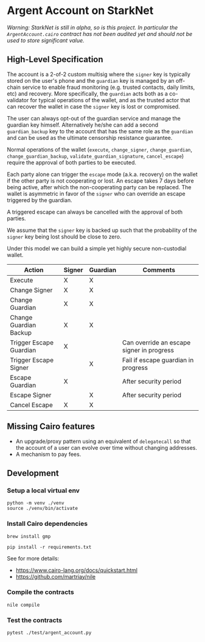 # Argent Account on StarkNet

*Warning: StarkNet is still in alpha, so is this project. In particular the `ArgentAccount.cairo` contract has not been audited yet and should not be used to store significant value.*

## High-Level Specification

The account is a 2-of-2 custom multisig where the `signer` key is typically stored on the user's phone and the `guardian` key is managed by an off-chain service to enable fraud monitoring (e.g. trusted contacts, daily limits, etc) and recovery. More specifically, the `guardian` acts both as a co-validator for typical operations of the wallet, and as the trusted actor that can recover the wallet in case the `signer` key is lost or compromised.

The user can always opt-out of the guardian service and manage the guardian key himself. Alternatively he/she can add a second `guardian_backup` key to the account that has the same role as the `guardian` and can be used as the ultimate censorship resistance guarantee.

Normal operations of the wallet (`execute`, `change_signer`, `change_guardian`, `change_guardian_backup`, `validate_guardian_signature`, `cancel_escape`) require the approval of both parties to be executed.

Each party alone can trigger the `escape` mode (a.k.a. recovery) on the wallet if the other party is not cooperating or lost. An escape takes 7 days before being active, after which the non-cooperating party can be replaced.
The wallet is asymmetric in favor of the `signer` who can override an escape triggered by the guardian.

A triggered escape can always be cancelled with the approval of both parties.

We assume that the `signer` key is backed up such that the probability of the `signer` key being lost should be close to zero.

Under this model we can build a simple yet highly secure non-custodial wallet.

| Action | Signer | Guardian | Comments |
|--------|--------|----------|----------|
| Execute | X | X | |
| Change Signer | X | X | |
| Change Guardian | X | X | |
| Change Guardian Backup | X | X | |
| Trigger Escape Guardian | X | | Can override an escape signer in progress |
| Trigger Escape Signer | | X | Fail if escape guardian in progress |
| Escape Guardian | X | | After security period |
| Escape Signer | | X | After security period |
| Cancel Escape | X | X | |


## Missing Cairo features

- An upgrade/proxy pattern using an equivalent of `delegatecall` so that the account of a user can evolve over time without changing addresses.
- A mechanism to pay fees.

## Development

### Setup a local virtual env

```
python -m venv ./venv
source ./venv/bin/activate
```

### Install Cairo dependencies
```
brew install gmp
```

```
pip install -r requirements.txt
```

See for more details:
- https://www.cairo-lang.org/docs/quickstart.html
- https://github.com/martriay/nile

### Compile the contracts
```
nile compile
```

### Test the contracts
```
pytest ./test/argent_account.py
```


